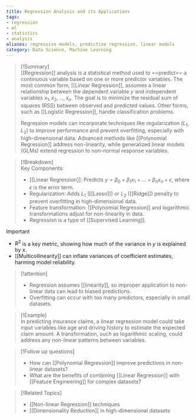 ```yaml
---
title: Regression Analysis and its Applications  
tags: 
- regression 
- ml 
- statistics 
- analysis  
aliases: regressive models, predictive regression, linear models  
category: Data Science, Machine Learning
---
```


>[!Summary]  
> [[Regression]] analysis is a statistical method used to ==predict== a continuous variable based on one or more predictor variables. The most common form, [[Linear Regression]], assumes a linear relationship between the dependent variable $y$ and independent variables $x_1, x_2, \dots, x_n$. The goal is to minimize the residual sum of squares (RSS) between observed and predicted values. Other forms, such as [[Logistic Regression]], handle classification problems.
> 
> Regression models can incorporate techniques like regularization ($L_1$, $L_2$) to improve performance and prevent overfitting, especially with high-dimensional data. Advanced methods like [[Polynomial Regression]] address non-linearity, while generalized linear models (GLMs) extend regression to non-normal response variables.  

>[!Breakdown]  
> Key Components:  
> - [[Linear Regression]]: Predicts $y = \beta_0 + \beta_1x_1 + \dots + \beta_nx_n + \epsilon$, where $\epsilon$ is the error term.  
> - Regularization: Adds $L_1$ ([[Lasso]]) or $L_2$ ([[Ridge]]) penalty to prevent overfitting in high-dimensional data.  
> - Feature transformation: [[Polynomial Regression]] and logarithmic transformations adjust for non-linearity in data.  
> - Regression is a type of [[Supervised Learning]].

>[!important]  
> - $R^2$ is a key metric, showing how much of the variance in $y$ is explained by $x$.  
> - [[Multicollinearity]] can inflate variances of coefficient estimates, harming model reliability.  

>[!attention]  
> - Regression assumes [[linearity]], so improper application to non-linear data can lead to biased predictions.  
> - Overfitting can occur with too many predictors, especially in small datasets.  

>[!Example]  
> In predicting insurance claims, a linear regression model could take input variables like age and driving history to estimate the expected claim amount. A transformation, such as logarithmic scaling, could address any non-linear patterns between variables.  

>[!Follow up questions]  
> -  How can [[Polynomial Regression]] improve predictions in non-linear datasets?  
> -  What are the benefits of combining [[Linear Regression]] with [[Feature Engineering]] for complex datasets?  

>[!Related Topics]  
> - [[Non-linear Regression]] techniques  
> - [[Dimensionality Reduction]] in high-dimensional datasets  



